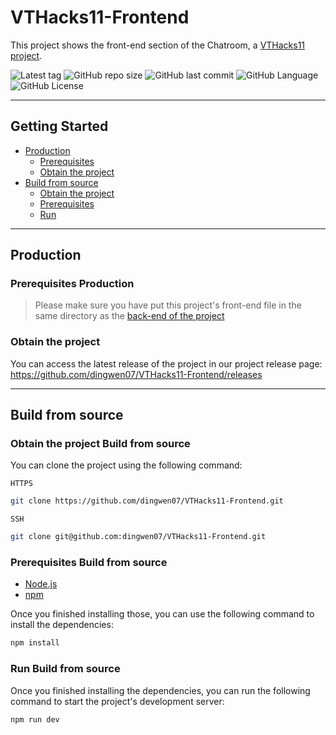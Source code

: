 # VTHacks11-Frontend

This project shows the front-end section of the Chatroom, a [VTHacks11 project](https://devpost.com/software/chatroom-8yw2zr).

![Latest tag](https://img.shields.io/github/v/tag/dingwen07/VTHacks11-FrontEnd)
![GitHub repo size](https://img.shields.io/github/repo-size/dingwen07/VTHacks11-FrontEnd?color=orange)
![GitHub last commit](https://img.shields.io/github/last-commit/dingwen07/VTHacks11-FrontEnd?color=green)
![GitHub Language](https://img.shields.io/github/languages/top/dingwen07/VTHacks11-FrontEnd?color=red)
![GitHub License](https://img.shields.io/github/license/dingwen07/VTHacks11-FrontEnd)

---

## Getting Started

* [Production](#production)
  * [Prerequisites](#prerequisites-production)
  * [Obtain the project](#obtain-the-project)
* [Build from source](#build-from-source)
  * [Obtain the project](#obtain-the-project-build-from-source)
  * [Prerequisites](#prerequisites-build-from-source)
  * [Run](#run-build-from-source)

---

## Production

### Prerequisites Production

> Please make sure you have put this project's front-end file in the same directory as the [back-end of the project](https://github.com/dingwen07/VTHacks11)

### Obtain the project

You can access the latest release of the project in our project release page: https://github.com/dingwen07/VTHacks11-Frontend/releases

---

## Build from source

### Obtain the project Build from source

You can clone the project using the following command:

`HTTPS`
```bash
git clone https://github.com/dingwen07/VTHacks11-Frontend.git
```

`SSH`
```bash
git clone git@github.com:dingwen07/VTHacks11-Frontend.git
```

### Prerequisites Build from source

* [Node.js](https://nodejs.org/en/)
* [npm](https://www.npmjs.com/)

Once you finished installing those, you can use the following command to install the dependencies:

```bash
npm install
```

### Run Build from source

Once you finished installing the dependencies, you can run the following command to start the project's development server:

```bash
npm run dev
```